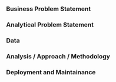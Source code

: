 ### Business Problem Statement

### Analytical Problem Statement

### Data

### Analysis / Approach / Methodology

### Deployment and Maintainance

